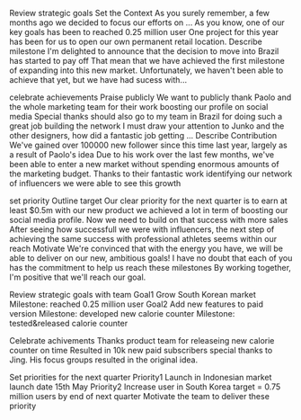 Review strategic goals
    Set the Context
        As you surely remember, a few months ago we decided to focus our efforts on ...
        As you know, one of our key goals has been to reached 0.25 million user
        One project for this year has been for us to open our own permanent retail location.
    Describe milestone
        I'm delighted to announce that the decision to move into Brazil has started to pay off
        That mean that we have achieved the first milestone of expanding into this new market.
        Unfortunately, we haven't been able to achieve that yet, but we have had sucess with...

celebrate achievements
    Praise publicly
        We want to publicly thank Paolo and the whole marketing team for their work boosting our profile on social media
        Special thanks should also go to my team in Brazil for doing such a great job building the network
        I must draw your attention to Junko and the other designers, how did a fantastic job getting ...
    Describe Contribution
        We've gained over 100000 new follower since this time last year, largely as a result of Paolo's idea
        Due to his work over the last few months, we've been able to enter a new market without spending enormous amounts of the marketing budget.
        Thanks to their fantastic work identifying our network of influencers we were able to see this growth

set priority
    Outline target
        Our clear priority for the next quarter is to earn at least $0.5m with our new product
        we achieved a lot in term of boosting our social media profile. Now we need to build on that success with more sales
        After seeing how successfull we were with influencers, the next step of achieving the same success with professional athletes seems within our reach
    Motivate
        We're convinced that with the energy you have, we will be able to deliver on our new, ambitious goals!
        I have no doubt that each of you has the commitment to help us reach these milestones
        By working together, I'm positive that we'll reach our goal.
    
Review strategic goals with team
Goal1 Grow South Korean market
    Milestone: reached 0.25 million user
Goal2 Add new features to paid version
    Milestone: developed new calorie counter
    Milestone: tested&released calorie counter

Celebrate achivements
Thanks product team for releaseing new calorie counter on time
    Resulted in 10k new paid subscribers
    special thanks to Jing. His focus groups resulted in the original idea.

Set priorities for the next quarter
Priority1 Launch in Indonesian market
    launch date 15th May
Priority2 Increase user in South Korea
    target = 0.75 million users by end of next quarter
Motivate the team to deliver these priority


